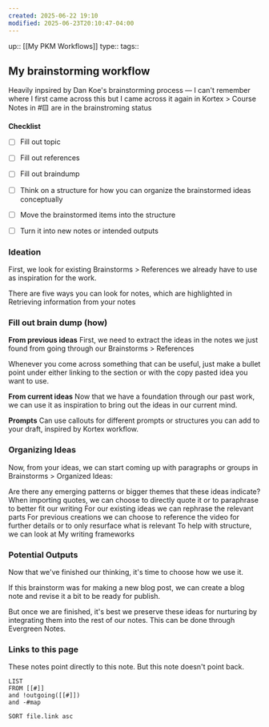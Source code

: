```yaml
---
created: 2025-06-22 19:10
modified: 2025-06-23T20:10:47-04:00
---
```

up:: [[My PKM Workflows]]
type::
tags::

## My brainstorming workflow

Heavily inpsired by Dan Koe's brainstorming process — I can't remember where I first came across this but I came across it again in Kortex > Course
Notes in #🟨  are in the brainstroming status

**Checklist**
- [ ] Fill out topic
- [ ] Fill out references
- [ ] Fill out braindump
- [ ] Think on a structure for how you can organize the brainstormed ideas conceptually
- [ ] Move the brainstormed items into the structure
- [ ] Turn it into new notes or intended outputs


### Ideation 
First, we look for existing Brainstorms > References we already have to use as inspiration for the work.

There are five ways you can look for notes, which are highlighted in Retrieving information from your notes

### Fill out brain dump (how) 
**From previous ideas** 
First, we need to extract the ideas in the notes we just found from going through our Brainstorms > References

Whenever you come across something that can be useful, just make a bullet point under either linking to the section or with the copy pasted idea you want to use.

**From current ideas** 
Now that we have a foundation through our past work, we can use it as inspiration to bring out the ideas in our current mind.

**Prompts** 
Can use callouts for different prompts or structures you can add to your draft, inspired by Kortex workflow.

### Organizing Ideas 
Now, from your ideas, we can start coming up with paragraphs or groups in Brainstorms > Organized Ideas:

Are there any emerging patterns or bigger themes that these ideas indicate?
When importing quotes, we can choose to directly quote it or to paraphrase to better fit our writing
For our existing ideas we can rephrase the relevant parts
For previous creations we can choose to reference the video for further details or to only resurface what is relevant
To help with structure, we can look at My writing frameworks

### Potential Outputs
Now that we've finished our thinking, it's time to choose how we use it.

If this brainstorm was for making a new blog post, we can create a blog note and revise it a bit to be ready for publish.

But once we are finished, it's best we preserve these ideas for nurturing by integrating them into the rest of our notes. This can be done through Evergreen Notes.



### Links to this page
These notes point directly to this note. But this note doesn't point back.
```dataview
LIST
FROM [[#]]
and !outgoing([[#]])
and -#map

SORT file.link asc
```

